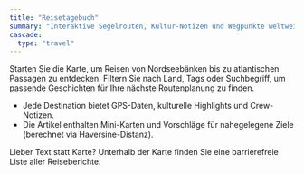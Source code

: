 ```yaml
---
title: "Reisetagebuch"
summary: "Interaktive Segelrouten, Kultur-Notizen und Wegpunkte weltweiter Erkundungen."
cascade:
  type: "travel"
---
```


Starten Sie die Karte, um Reisen von Nordseebänken bis zu atlantischen Passagen zu entdecken. Filtern Sie nach Land, Tags oder
Suchbegriff, um passende Geschichten für Ihre nächste Routenplanung zu finden.

- Jede Destination bietet GPS-Daten, kulturelle Highlights und Crew-Notizen.
- Die Artikel enthalten Mini-Karten und Vorschläge für nahegelegene Ziele (berechnet via Haversine-Distanz).

Lieber Text statt Karte? Unterhalb der Karte finden Sie eine barrierefreie Liste aller Reiseberichte.
